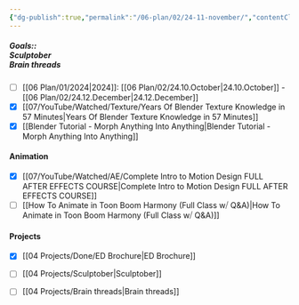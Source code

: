 ```yaml
---
{"dg-publish":true,"permalink":"/06-plan/02/24-11-november/","contentClasses":"page-red pen-black daily Wednesday","noteIcon":"","created":"2025-01-21T01:20:17.282+10:00","updated":"2025-01-21T16:22:09.388+10:00"}
---
```



##### Goals::</br>Sculptober </br>Brain threads

- [ ] [[06 Plan/01/2024\|2024]]: [[06 Plan/02/24.10.October\|24.10.October]] - [[06 Plan/02/24.12.December\|24.12.December]]
- [x] [[07/YouTube/Watched/Texture/Years Of Blender Texture Knowledge in 57 Minutes\|Years Of Blender Texture Knowledge in 57 Minutes]]
- [x] [[Blender Tutorial - Morph Anything Into Anything\|Blender Tutorial - Morph Anything Into Anything]]

#### Animation

- [x] [[07/YouTube/Watched/AE/Complete Intro to Motion Design  FULL AFTER EFFECTS COURSE\|Complete Intro to Motion Design  FULL AFTER EFFECTS COURSE]]
- [ ] [[How To Animate in Toon Boom Harmony (Full Class w⧸ Q&A)\|How To Animate in Toon Boom Harmony (Full Class w⧸ Q&A)]]

#### Projects
- [x] [[04 Projects/Done/ED Brochure\|ED Brochure]]
- [ ] [[04 Projects/Sculptober\|Sculptober]]
- [ ] [[04 Projects/Brain threads\|Brain threads]]


